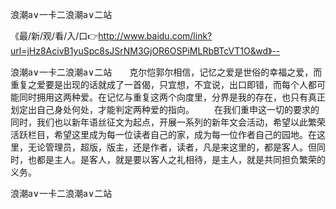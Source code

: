 浪潮a∨一卡二浪潮a∨二站

《最/新/观/看/入/口👉http://www.baidu.com/link?url=jHz8AcivB1yuSpc8sJSrNM3GjOR6OSPiMLRbBTcVT1O&wd》--

浪潮a∨一卡二浪潮a∨二站　　克尔恺郭尔相信，记忆之爱是世俗的幸福之爱，而重复之爱要是出现的话就成了一首偈，只宜想，不宜说，出口即错，而每个人都可能同时拥用这两种爱。在记忆与重复这两个向度里，分界是我的存在，也只有真正划定出自己身处何处，才能判定两种爱的指向。
　　在我们重申这一切的要求的同时，我们也以新年语丝征文为起点，开展一系列的新年文会活动，希望以此繁荣活跃栏目，希望这里成为每一位读者自己的家，成为每一位作者自己的园地。在这里，无论管理员，超版，版主，还是作者，读者，凡是来这里的，都是客人。但同时，也都是主人。是客人，就是要以客人之礼相待，是主人，就是共同担负繁荣的义务。





浪潮a∨一卡二浪潮a∨二站

